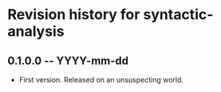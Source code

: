 # Revision history for syntactic-analysis

## 0.1.0.0  -- YYYY-mm-dd

* First version. Released on an unsuspecting world.
